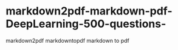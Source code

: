 # markdown2pdf-markdown-pdf-DeepLearning-500-questions-
markdown2pdf markdowntopdf markdown to pdf 
